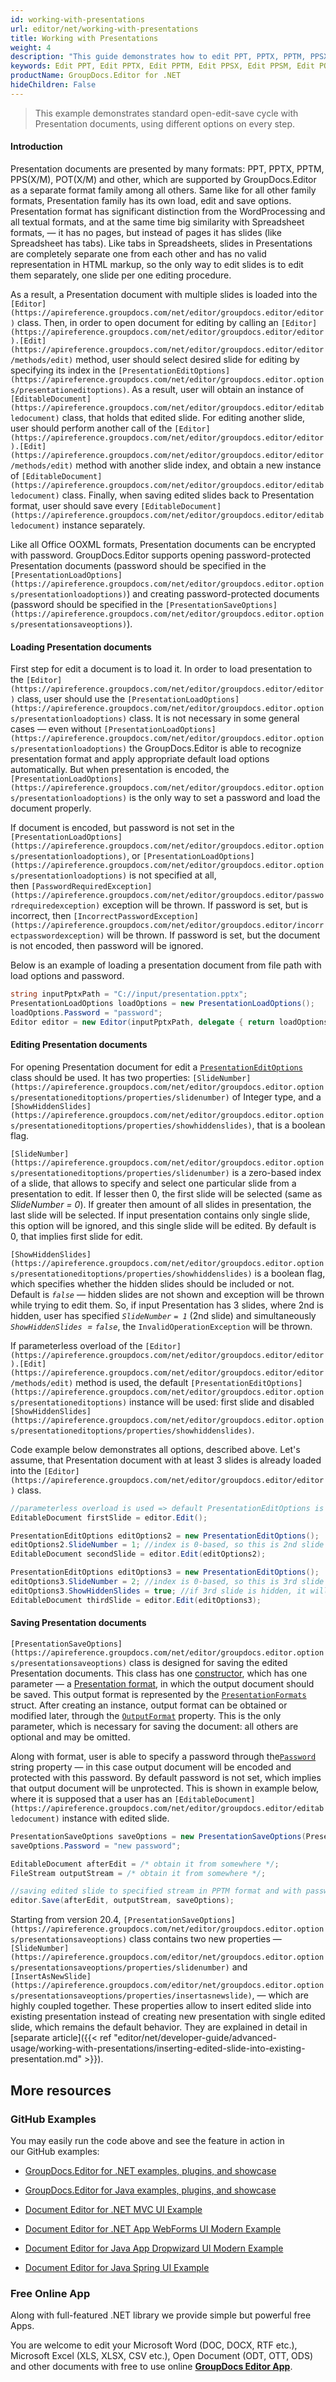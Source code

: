 ```yaml
---
id: working-with-presentations
url: editor/net/working-with-presentations
title: Working with Presentations
weight: 4
description: "This guide demonstrates how to edit PPT, PPTX, PPTM, PPSX, PPSM, POTX, POTM presentations with different settings and many other powerful features of GroupDocs.Editor for .NET."
keywords: Edit PPT, Edit PPTX, Edit PPTM, Edit PPSX, Edit PPSM, Edit POTX, Edit POTM
productName: GroupDocs.Editor for .NET
hideChildren: False
---
```

> This example demonstrates standard open-edit-save cycle with Presentation documents, using different options on every step.

#### Introduction

Presentation documents are presented by many formats: PPT, PPTX, PPTM, PPS(X/M), POT(X/M) and other, which are supported by GroupDocs.Editor as a separate format family among all others. Same like for all other family formats, Presentation family has its own load, edit and save options. Presentation format has significant distinction from the WordProcessing and all textual formats, and at the same time big similarity with Spreadsheet formats, — it has no pages, but instead of pages it has slides (like Spreadsheet has tabs). Like tabs in Spreadsheets, slides in Presentations are completely separate one from each other and has no valid representation in HTML markup, so the only way to edit slides is to edit them separately, one slide per one editing procedure.

As a result, a Presentation document with multiple slides is loaded into the `[Editor](https://apireference.groupdocs.com/net/editor/groupdocs.editor/editor)` class. Then, in order to open document for editing by calling an `[Editor](https://apireference.groupdocs.com/net/editor/groupdocs.editor/editor).[Edit](https://apireference.groupdocs.com/net/editor/groupdocs.editor/editor/methods/edit)` method, user should select desired slide for editing by specifying its index in the `[PresentationEditOptions](https://apireference.groupdocs.com/net/editor/groupdocs.editor.options/presentationeditoptions)`. As a result, user will obtain an instance of `[EditableDocument](https://apireference.groupdocs.com/net/editor/groupdocs.editor/editabledocument)` class, that holds that edited slide. For editing another slide, user should perform another call of the `[Editor](https://apireference.groupdocs.com/net/editor/groupdocs.editor/editor).[Edit](https://apireference.groupdocs.com/net/editor/groupdocs.editor/editor/methods/edit)` method with another slide index, and obtain a new instance of `[EditableDocument](https://apireference.groupdocs.com/net/editor/groupdocs.editor/editabledocument)` class. Finally, when saving edited slides back to Presentation format, user should save every `[EditableDocument](https://apireference.groupdocs.com/net/editor/groupdocs.editor/editabledocument)` instance separately.

Like all Office OOXML formats, Presentation documents can be encrypted with password. GroupDocs.Editor supports opening password-protected Presentation documents (password should be specified in the `[PresentationLoadOptions](https://apireference.groupdocs.com/net/editor/groupdocs.editor.options/presentationloadoptions)`) and creating password-protected documents (password should be specified in the `[PresentationSaveOptions](https://apireference.groupdocs.com/net/editor/groupdocs.editor.options/presentationsaveoptions)`).

#### Loading Presentation documents

First step for edit a document is to load it. In order to load presentation to the `[Editor](https://apireference.groupdocs.com/net/editor/groupdocs.editor/editor)` class, user should use the `[PresentationLoadOptions](https://apireference.groupdocs.com/net/editor/groupdocs.editor.options/presentationloadoptions)` class. It is not necessary in some general cases — even without `[PresentationLoadOptions](https://apireference.groupdocs.com/net/editor/groupdocs.editor.options/presentationloadoptions)` the GroupDocs.Editor is able to recognize presentation format and apply appropriate default load options automatically. But when presentation is encoded, the `[PresentationLoadOptions](https://apireference.groupdocs.com/net/editor/groupdocs.editor.options/presentationloadoptions)` is the only way to set a password and load the document properly.

If document is encoded, but password is not set in the `[PresentationLoadOptions](https://apireference.groupdocs.com/net/editor/groupdocs.editor.options/presentationloadoptions)`, or `[PresentationLoadOptions](https://apireference.groupdocs.com/net/editor/groupdocs.editor.options/presentationloadoptions)` is not specified at all, then `[PasswordRequiredException](https://apireference.groupdocs.com/net/editor/groupdocs.editor/passwordrequiredexception)` exception will be thrown. If password is set, but is incorrect, then `[IncorrectPasswordException](https://apireference.groupdocs.com/net/editor/groupdocs.editor/incorrectpasswordexception)` will be thrown. If password is set, but the document is not encoded, then password will be ignored.

Below is an example of loading a presentation document from file path with load options and password.

```csharp
string inputPptxPath = "C://input/presentation.pptx";
PresentationLoadOptions loadOptions = new PresentationLoadOptions();
loadOptions.Password = "password";
Editor editor = new Editor(inputPptxPath, delegate { return loadOptions; });
```

#### Editing Presentation documents

For opening Presentation document for edit a [`PresentationEditOptions`](https://apireference.groupdocs.com/net/editor/groupdocs.editor.options/presentationeditoptions) class should be used. It has two properties: `[SlideNumber](https://apireference.groupdocs.com/net/editor/groupdocs.editor.options/presentationeditoptions/properties/slidenumber)` of Integer type, and a `[ShowHiddenSlides](https://apireference.groupdocs.com/net/editor/groupdocs.editor.options/presentationeditoptions/properties/showhiddenslides)`, that is a boolean flag.

`[SlideNumber](https://apireference.groupdocs.com/net/editor/groupdocs.editor.options/presentationeditoptions/properties/slidenumber)` is a zero-based index of a slide, that allows to specify and select one particular slide from a presentation to edit. If lesser then 0, the first slide will be selected (same as *SlideNumber = 0*). If greater then amount of all slides in presentation, the last slide will be selected. If input presentation contains only single slide, this option will be ignored, and this single slide will be edited. By default is 0, that implies first slide for edit.

`[ShowHiddenSlides](https://apireference.groupdocs.com/net/editor/groupdocs.editor.options/presentationeditoptions/properties/showhiddenslides)` is a boolean flag, which specifies whether the hidden slides should be included or not. Default is *`false`* — hidden slides are not shown and exception will be thrown while trying to edit them. So, if input Presentation has 3 slides, where 2nd is hidden, user has specified *`SlideNumber` `= 1`* (2nd slide) and simultaneously *`ShowHiddenSlides`  = `false`*, the `InvalidOperationException` will be thrown.

If parameterless overload of the `[Editor](https://apireference.groupdocs.com/net/editor/groupdocs.editor/editor).[Edit](https://apireference.groupdocs.com/net/editor/groupdocs.editor/editor/methods/edit)` method is used, the default `[PresentationEditOptions](https://apireference.groupdocs.com/net/editor/groupdocs.editor.options/presentationeditoptions)` instance will be used: first slide and disabled `[ShowHiddenSlides](https://apireference.groupdocs.com/net/editor/groupdocs.editor.options/presentationeditoptions/properties/showhiddenslides)`.

Code example below demonstrates all options, described above. Let's assume, that Presentation document with at least 3 slides is already loaded into the `[Editor](https://apireference.groupdocs.com/net/editor/groupdocs.editor/editor)` class.

```csharp
//parameterless overload is used => default PresentationEditOptions is applied, which means 1st slide
EditableDocument firstSlide = editor.Edit();

PresentationEditOptions editOptions2 = new PresentationEditOptions();
editOptions2.SlideNumber = 1; //index is 0-based, so this is 2nd slide
EditableDocument secondSlide = editor.Edit(editOptions2);

PresentationEditOptions editOptions3 = new PresentationEditOptions();
editOptions3.SlideNumber = 2; //index is 0-based, so this is 3rd slide
editOptions3.ShowHiddenSlides = true; //if 3rd slide is hidden, it will be opened anyway
EditableDocument thirdSlide = editor.Edit(editOptions3);
```

#### Saving Presentation documents

`[PresentationSaveOptions](https://apireference.groupdocs.com/net/editor/groupdocs.editor.options/presentationsaveoptions)` class is designed for saving the edited Presentation documents. This class has one [constructor](https://apireference.groupdocs.com/editor/net/groupdocs.editor.options/presentationsaveoptions/constructors/main), which has one parameter — a [Presentation format](https://apireference.groupdocs.com/editor/net/groupdocs.editor.formats/presentationformats), in which the output document should be saved. This output format is represented by the [`PresentationFormats`](https://apireference.groupdocs.com/net/editor/groupdocs.editor.formats/presentationformats) struct. After creating an instance, output format can be obtained or modified later, through the [`OutputFormat`](https://apireference.groupdocs.com/editor/net/groupdocs.editor.options/presentationsaveoptions/properties/outputformat) property. This is the only parameter, which is necessary for saving the document: all others are optional and may be omitted.

Along with format, user is able to specify a password through the[`Password`](https://apireference.groupdocs.com/editor/net/groupdocs.editor.options/presentationsaveoptions/properties/password) string property — in this case output document will be encoded and protected with this password. By default password is not set, which implies that output document will be unprotected. This is shown in example below, where it is supposed that a user has an `[EditableDocument](https://apireference.groupdocs.com/net/editor/groupdocs.editor/editabledocument)` instance with edited slide.

```csharp
PresentationSaveOptions saveOptions = new PresentationSaveOptions(PresentationFormats.Pptm);
saveOptions.Password = "new password";

EditableDocument afterEdit = /* obtain it from somewhere */;
FileStream outputStream = /* obtain it from somewhere */;

//saving edited slide to specified stream in PPTM format and with password encoding
editor.Save(afterEdit, outputStream, saveOptions);

```

Starting from version 20.4, `[PresentationSaveOptions](https://apireference.groupdocs.com/net/editor/groupdocs.editor.options/presentationsaveoptions)` class contains two new properties — `[SlideNumber](https://apireference.groupdocs.com/editor/net/groupdocs.editor.options/presentationsaveoptions/properties/slidenumber)` and `[InsertAsNewSlide](https://apireference.groupdocs.com/editor/net/groupdocs.editor.options/presentationsaveoptions/properties/insertasnewslide)`, — which are highly coupled together. These properties allow to insert edited slide into existing presentation instead of creating new presentation with single edited slide, which remains the default behavior. They are explained in detail in [separate article]({{< ref "editor/net/developer-guide/advanced-usage/working-with-presentations/inserting-edited-slide-into-existing-presentation.md" >}}).

## More resources

### GitHub Examples

You may easily run the code above and see the feature in action in our GitHub examples:

*   [GroupDocs.Editor for .NET examples, plugins, and showcase](https://github.com/groupdocs-editor/GroupDocs.Editor-for-.NET)
    
*   [GroupDocs.Editor for Java examples, plugins, and showcase](https://github.com/groupdocs-editor/GroupDocs.Editor-for-Java)
    
*   [Document Editor for .NET MVC UI Example](https://github.com/groupdocs-editor/GroupDocs.Editor-for-.NET-MVC) 
    
*   [Document Editor for .NET App WebForms UI Modern Example](https://github.com/groupdocs-editor/GroupDocs.Editor-for-.NET-WebForms)
    
*   [Document Editor for Java App Dropwizard UI Modern Example](https://github.com/groupdocs-editor/GroupDocs.Editor-for-Java-Dropwizard)
    
*   [Document Editor for Java Spring UI Example](https://github.com/groupdocs-editor/GroupDocs.Editor-for-Java-Spring)
    

### Free Online App

Along with full-featured .NET library we provide simple but powerful free Apps.

You are welcome to edit your Microsoft Word (DOC, DOCX, RTF etc.), Microsoft Excel (XLS, XLSX, CSV etc.), Open Document (ODT, OTT, ODS) and other documents with free to use online **[GroupDocs Editor App](https://products.groupdocs.app/editor)**.
